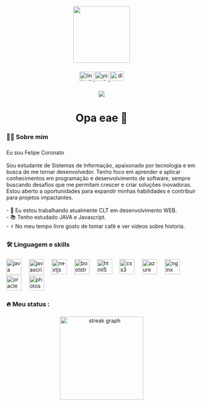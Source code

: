 <div align="center">
  <img height="150" src="https://iili.io/3gk5tGR.md.png"  />
</div>

###

<div align="center">
  <a href="https://www.linkedin.com/in/ocoronato/" target="_blank">
    <img src="https://raw.githubusercontent.com/maurodesouza/profile-readme-generator/master/src/assets/icons/social/linkedin/default.svg" width="37" height="25" alt="linkedin logo"  />
  </a>
  <a href="https://www.youtube.com/@ocoronato" target="_blank">
    <img src="https://raw.githubusercontent.com/maurodesouza/profile-readme-generator/master/src/assets/icons/social/youtube/default.svg" width="37" height="25" alt="youtube logo"  />
  </a>
  <a href="ocoronato" target="_blank">
    <img src="https://raw.githubusercontent.com/maurodesouza/profile-readme-generator/master/src/assets/icons/social/discord/default.svg" width="37" height="25" alt="discord logo"  />
  </a>
</div>

###

<div align="center">
  <img src="https://visitor-badge.laobi.icu/badge?page_id=ocoronato.ocoronato&"  />
</div>

###

<h1 align="center">Opa eae 👋</h1>

###

<h3 align="left">👩‍💻  Sobre mim</h3>

###

<p align="left">Eu sou Felipe Coronato<br><br>Sou estudante de Sistemas de Informação, apaixonado por tecnologia e em busca de me tornar desenvolvedor. Tenho foco em aprender e aplicar conhecimentos em programação e desenvolvimento de software, sempre buscando desafios que me permitam crescer e criar soluções inovadoras. Estou aberto a oportunidades para expandir minhas habilidades e contribuir para projetos impactantes.<br><br>- 🔭 Eu estou trabalhando atualmente CLT em desenvolvimento WEB.<br>- 📚 Tenho estudado JAVA e Javascript.<br>- ⚡ No meu tempo livre gosto de tomar café e ver vídeos sobre historia.</p>

###

<h3 align="left">🛠 Linguagem e skills</h3>

###

<div align="left">
  <img src="https://cdn.jsdelivr.net/gh/devicons/devicon/icons/java/java-original.svg" height="40" alt="java logo"  />
  <img width="12" />
  <img src="https://cdn.jsdelivr.net/gh/devicons/devicon/icons/javascript/javascript-original.svg" height="40" alt="javascript logo"  />
  <img width="12" />
  <img src="https://cdn.jsdelivr.net/gh/devicons/devicon/icons/nextjs/nextjs-original.svg" height="40" alt="nextjs logo"  />
  <img width="12" />
  <img src="https://cdn.jsdelivr.net/gh/devicons/devicon/icons/bootstrap/bootstrap-original.svg" height="40" alt="bootstrap logo"  />
  <img width="12" />
  <img src="https://cdn.jsdelivr.net/gh/devicons/devicon/icons/html5/html5-original.svg" height="40" alt="html5 logo"  />
  <img width="12" />
  <img src="https://cdn.jsdelivr.net/gh/devicons/devicon/icons/css3/css3-original.svg" height="40" alt="css3 logo"  />
  <img width="12" />
  <img src="https://cdn.jsdelivr.net/gh/devicons/devicon/icons/azure/azure-original.svg" height="40" alt="azure logo"  />
  <img width="12" />
  <img src="https://cdn.jsdelivr.net/gh/devicons/devicon/icons/nginx/nginx-original.svg" height="40" alt="nginx logo"  />
  <img width="12" />
  <img src="https://cdn.jsdelivr.net/gh/devicons/devicon/icons/oracle/oracle-original.svg" height="40" alt="oracle logo"  />
  <img width="12" />
  <img src="https://cdn.jsdelivr.net/gh/devicons/devicon/icons/photoshop/photoshop-plain.svg" height="40" alt="photoshop logo"  />
</div>

###

<h3 align="left">🔥   Meu status :</h3>

###

<div align="center">
  <img src="https://streak-stats.demolab.com?user=ocoronato&locale=en&mode=daily&theme=dark&hide_border=false&border_radius=5&order=3" height="220" alt="streak graph"  />
</div>

###
